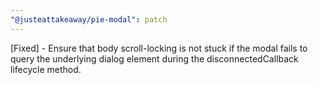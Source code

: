 ```yaml
---
"@justeattakeaway/pie-modal": patch
---
```


[Fixed] - Ensure that body scroll-locking is not stuck if the modal fails to query the underlying dialog element during the disconnectedCallback lifecycle method.
